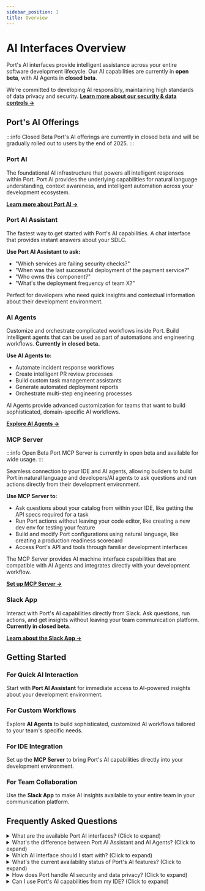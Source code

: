 ```yaml
---
sidebar_position: 1
title: Overview
---
```


# AI Interfaces Overview

Port's AI interfaces provide intelligent assistance across your entire software development lifecycle. Our AI capabilities are currently in **open beta**, with AI Agents in **closed beta**.

We're committed to developing AI responsibly, maintaining high standards of data privacy and security. **[Learn more about our security & data controls →](/ai-interfaces/port-ai/security-and-data-controls)**

## Port's AI Offerings

:::info Closed Beta
Port's AI offerings are currently in closed beta and will be gradually rolled out to users by the end of 2025.
:::


### Port AI
The foundational AI infrastructure that powers all intelligent responses within Port. Port AI provides the underlying capabilities for natural language understanding, context awareness, and intelligent automation across your development ecosystem.

**[Learn more about Port AI →](/ai-interfaces/port-ai/overview)**

### Port AI Assistant
The fastest way to get started with Port's AI capabilities. A chat interface that provides instant answers about your SDLC.

**Use Port AI Assistant to ask:**
* "Which services are failing security checks?"
* "When was the last successful deployment of the payment service?"
* "Who owns this component?"
* "What's the deployment frequency of team X?"

Perfect for developers who need quick insights and contextual information about their development environment.


### AI Agents
Customize and orchestrate complicated workflows inside Port. Build intelligent agents that can be used as part of automations and engineering workflows. **Currently in closed beta.**

**Use AI Agents to:**
* Automate incident response workflows
* Create intelligent PR review processes  
* Build custom task management assistants
* Generate automated deployment reports
* Orchestrate multi-step engineering processes

AI Agents provide advanced customization for teams that want to build sophisticated, domain-specific AI workflows.

**[Explore AI Agents →](/ai-interfaces/ai-agents/overview)**

### MCP Server

:::info Open Beta
Port MCP Server is currently in open beta and available for wide usage.
:::

Seamless connection to your IDE and AI agents, allowing builders to build Port in natural language and developers/AI agents to ask questions and run actions directly from their development environment.

**Use MCP Server to:**
* Ask questions about your catalog from within your IDE, like getting the API specs required for a task
* Run Port actions without leaving your code editor, like creating a new dev env for testing your feature
* Build and modify Port configurations using natural language, like creating a production readiness scorecard
* Access Port's API and tools through familiar development interfaces

The MCP Server provides AI machine interface capabilities that are compatible with AI Agents and integrates directly with your development workflow.

**[Set up MCP Server →](/ai-interfaces/port-mcp-server/overview-and-installation)**

### Slack App
Interact with Port's AI capabilities directly from Slack. Ask questions, run actions, and get insights without leaving your team communication platform. **Currently in closed beta.**

**[Learn about the Slack App →](/ai-interfaces/slack-app)**

## Getting Started

### For Quick AI Interaction
Start with **Port AI Assistant** for immediate access to AI-powered insights about your development environment.

### For Custom Workflows  
Explore **AI Agents** to build sophisticated, customized AI workflows tailored to your team's specific needs.

### For IDE Integration
Set up the **MCP Server** to bring Port's AI capabilities directly into your development environment.

### For Team Collaboration
Use the **Slack App** to make AI insights available to your entire team in your communication platform.

## Frequently Asked Questions

<details>
<summary>What are the available Port AI interfaces? (Click to expand)</summary>

Port offers four main AI interfaces:
- **Port AI Assistant**: Chat interface for quick questions and insights
- **AI Agents**: Customizable workflows for automations (closed beta)
- **MCP Server**: IDE integration for development workflows
- **Slack App**: Team collaboration interface (closed beta)
</details>

<details>
<summary>What's the difference between Port AI Assistant and AI Agents? (Click to expand)</summary>

**Port AI Assistant** is designed for immediate, ad-hoc questions and provides instant answers about your development environment. It's perfect for quick insights and exploratory queries.

**AI Agents** are pre-configured, customizable entities designed for specific workflows and automations. They're built for machine-to-machine interactions and complex, domain-specific processes.
</details>

<details>
<summary>Which AI interface should I start with? (Click to expand)</summary>

For most users, start with **Port AI Assistant** - it provides immediate value with no setup required. You can ask questions and get insights right away. **[Get started with Port AI Assistant →](/ai-interfaces/port-ai/overview)**

If you're a developer who works primarily in an IDE, consider starting with the **MCP Server** for seamless integration with your development workflow. **[Set up MCP Server →](/ai-interfaces/port-mcp-server/overview-and-installation)**

For custom workflows or automation, explore **AI Agents** (requires closed beta access). **[Learn about AI Agents →](/ai-interfaces/ai-agents/overview)**

For team collaboration, try the **Slack App** to bring AI insights into your communication platform (closed beta). **[Explore Slack App →](/ai-interfaces/slack-app)**
</details>

<details>
<summary>What's the current availability status of Port's AI features? (Click to expand)</summary>

- **Port AI Assistant**: Open beta - available to all users
- **MCP Server**: Open beta - available to all users  
- **AI Agents**: Closed beta - requires application and approval
- **Slack App**: Closed beta - requires application and approval
</details>

<details>
<summary>How does Port handle AI security and data privacy? (Click to expand)</summary>

Port maintains high standards of data privacy and security across all AI interfaces. We provide comprehensive security controls, data governance policies, and privacy protections.

**[Learn more about our security & data controls →](/ai-interfaces/port-ai/security-and-data-controls)**
</details>

<details>
<summary>Can I use Port's AI capabilities from my IDE? (Click to expand)</summary>

Yes! The **MCP Server** provides seamless integration with popular IDEs like VS Code and Cursor. You can ask questions about your catalog, run Port actions, and build configurations using natural language directly from your development environment.

**[Set up MCP Server →](/ai-interfaces/port-mcp-server/overview-and-installation)**
</details>

